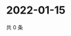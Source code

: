 # 2022-01-15

共 0 条

<!-- BEGIN WEIBO -->
<!-- 最后更新时间 Sat Jan 15 2022 11:06:55 GMT+0800 (China Standard Time) -->

<!-- END WEIBO -->
